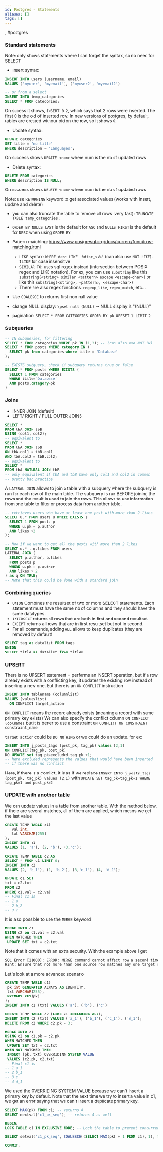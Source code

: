 ```yaml
---
id: Postgres - Statements
aliases: []
tags: []
---
```


, #postgres

### Standard statements

Note: only shows statements where I can forget the syntax, so no need for SELECT

- Insert syntax:

```sql
INSERT INTO users (username, email)
VALUES ('myuser', 'myemail'), ('myuser2', 'myemail2')

-- or from a select
INSERT INTO temp_categories
SELECT * FROM categories;
```

On sucess it shows, `INSERT 0 2`, which says that 2 rows were inserted.
The first 0 is the oid of inserted row. In new versions of postgres, by default, tables are created without oid on the row, so it shows 0.

- Update syntax:

```sql
UPDATE categories
SET title = 'no title'
WHERE description = 'Languages';
```

On success shows `UPDATE <num>` where num is the nb of updated rows

- Delete syntax:

```sql
DELETE FROM categories
WHERE description IS NULL;
```

On success shows `DELETE <num>` where num is the nb of updated rows

Note: use `RETURNING` keyword to get associated values (works with insert, update and delete)

- you can also truncate the table to remove all rows (very fast): `TRUNCATE TABLE temp_categories;`

- `ORDER BY NULLS LAST` is the default for `ASC` and `NULLS FIRST` is the default for `DESC` when using `ORDER BY`

- Pattern matching: <https://www.postgresql.org/docs/current/functions-matching.html>

  - `LIKE` syntax: `WHERE desc LIKE '%disc_ss%'` (can also use `NOT LIKE`). `ILIKE` for case insensitive
  - `SIMILAR TO`: uses sql regex instead (intersection between POSIX regex and LIKE notation). For ex, you can use `substring` like this `substring(<string> similar <pattern> escape <escape-char>)` or like this `substring(<string>, <pattern>, <escape-char>)`
  - There are also regex functions: `regexp_like`, `regex_match`, etc...

- Use `COALESCE` to returns first non null value.
- change NULL display: `\pset null (NULL)` => NULL display is "(NULL)"

- pagination: `SELECT * FROM CATEGORIES ORDER BY pk OFFSET 1 LIMIT 2`

### Subqueries

```sql
-- IN subqueries, for filtering
SELECT * FROM categories WHERE pk IN (1,2); -- (can also use NOT IN)
SELECT * FROM posts WHERE category IN (
  SELECT pk from categories where title = 'Database'
);

-- EXISTS subquery, check if subquery returns true or false
SELECT * FROM posts WHERE EXISTS (
  SELECT 1 FROM categories
  WHERE title='Database'
  AND posts.category=pk
)
```

### Joins

- INNER JOIN (default)
- LEFT/ RIGHT / FULL OUTER JOINS

```sql
SELECT *
FROM tbA JOIN tbB
USING (col1, col2);
-- equivalent to
SELECT *
FROM tbA JOIN tbB
ON tbA.col1 = tbB.col1
AND tbA.col2 = tbB.col2;
-- equivalent to
SELECT *
FROM tbA NATURAL JOIN tbB
-- only equivalent if tbA and tbB have only col1 and col2 in common
-- pretty bad practice
```

A `LATERAL JOIN` allows to join a table with a subquery where the subquery is run for each row of the main table.
The subquery is run BEFORE joining the rows and the result is used to join the rows. This allows to use information from one table to filter or process data from another table.

```sql
-- retrieves users who have at least one post with more than 2 likes
SELECT u.* FROM users u WHERE EXISTS (
  SELECT 1 FROM posts p
  WHERE u.pk = p.author
  AND likes >2
);

-- Now if we want to get all the posts with more than 2 likes
SELECT u.* , q.likes FROM users
LATERAL JOIN (
  SELECT p.author, p.likes
  FROM posts p
  WHERE u.pk = p.author
  AND likes > 2
) as q ON TRUE;
-- Note that this could be done with a standard join
```

### Combining queries

- `UNION` Combines the resultset of two or more SELECT statements. Each statement must have the same nb of columns and they should have the same datatypes.
- `INTERSECT` returns all rows that are both in first and second resultset.
- `EXCEPT` returns all rows that are in first resultset but not in second.
- For all commands, adding `ALL` allows to keep duplicates (they are removed by default)

```sql
SELECT tag as datalist FROM tags
UNION
SELECT title as datalist from titles
```

### UPSERT

There is no UPSERT statement = performs an INSERT operation, but if a row already exists with a conflicting key, it updates the existing row instead of inserting a new one. But there is an `ON CONFLICT` instruction

```sql
INSERT INTO tablename (columnlist)
VALUES (valueslist)
  ON CONFLICT target_action;
```

`ON CONFLICT` means the record already exists (meaning a record with same primary key exists)
We can also specify the conflict column `ON CONFLICT (colname)` but it is better to use a constraint
`ON CONFLICT ON CONSTRAINT constraint_name`

`target_action` could be `DO NOTHING`
or we could do an update, for ex:

```sql
INSERT INTO j_posts_tags (post_pk, tag_pk) values (2,1)
ON CONFLICT(tag_pk, post_pk)
DO UPDATE set tag_pk=excluded.tag_pk +1;
-- here excluded represents the values that would have been inserted
-- if there was no conflict
```

Here, if there is a conflict, it is as if we replace `INSERT INTO j_posts_tags (post_pk, tag_pk) values (2,1)` with
`UPDATE SET tag_pk=tag_pk+1 WHERE tag_pk=1 and post_pk=2`

### UPDATE with another table

We can update values in a table from another table.
With the method below, if there are several matches, all of them are applied, which means we get the last value

```sql
CREATE TEMP TABLE c1(
   val int,
   txt VARCHAR(255)
);
INSERT INTO c1
VALUES (1, 'a'), (2, 'b'), (3,'c');

CREATE TEMP TABLE c2 AS
SELECT * FROM c1 LIMIT 0;
INSERT INTO c2
VALUES (2, 'b_1'), (2, 'b_2'), (3,'c_1'), (4, 'd_1');

UPDATE c1 SET
txt = c2.txt
FROM c2
WHERE c1.val = c2.val
-- Final c1 is
-- 1 a
-- 2 b_2
-- 3 c
```

It is also possible to use the `MERGE` keyword

```sql
MERGE INTO c1
USING c2 on c1.val = c2.val
WHEN MATCHED THEN
 UPDATE SET txt = c2.txt
```

Note that it comes with an extra security.
With the example above I get

```txt
SQL Error [21000]: ERROR: MERGE command cannot affect row a second time
Hint: Ensure that not more than one source row matches any one target row.
```

Let's look at a more advanced scenario

```sql
CREATE TEMP TABLE c1(
 pk int GENERATED ALWAYS AS IDENTITY,
 txt VARCHAR(255),
 PRIMARY KEY(pk)
);
INSERT INTO c1 (txt) VALUES ('a'), ('b'), ('c')

CREATE TEMP TABLE c2 (LIKE c1 INCLUDING ALL);
INSERT INTO c2 (txt) VALUES ('a_1'), ('b_1'), ('c_1'), ('d_1');
DELETE FROM c2 WHERE c2.pk = 3;

MERGE INTO c1
USING c2 on c1.pk = c2.pk
WHEN MATCHED THEN
 UPDATE SET txt = c2.txt
WHEN NOT MATCHED THEN
 INSERT (pk, txt) OVERRIDING SYSTEM VALUE
 VALUES (c2.pk, c2.txt)
-- Final c1 is
-- 1 a_1
-- 2 b_1
-- 3 c
-- 4 d_1
```

We used the OVERRIDING SYSTEM VALUE because we can't insert a primary key by default.
Note that the next time we try to insert a value in c1, we get an error saying that we can't insert a duplicate primary key.

```sql
SELECT MAX(pk) FROM c1; -- returns 4
SELECT nextval('c1_pk_seq'); -- returns 4 as well

BEGIN;
LOCK TABLE c1 IN EXCLUSIVE MODE; -- Lock the table to prevent concurrent inserts

SELECT setval('c1_pk_seq', COALESCE((SELECT MAX(pk) + 1 FROM c1), 1), false); -- updates the sequence of the primary key to be the max + 1

COMMIT;
```

